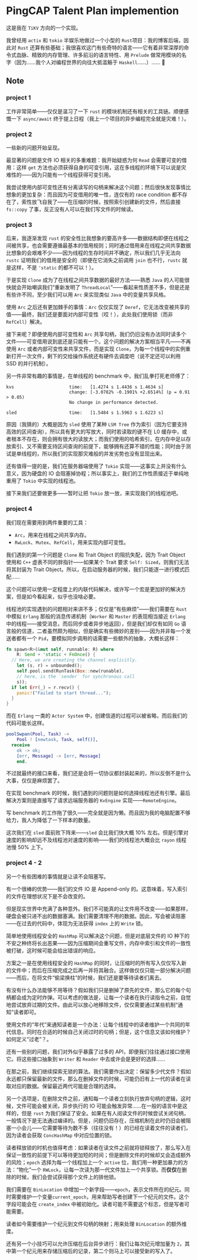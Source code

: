 # PingCAP Talent Plan implemention

这是我在 `TiKV` 方向的一个实现。  

我曾经用 `actix` 和 `tokio` 半娱乐地做过一个小型的 `Rust`项目：我的博客后端，因此对 `Rust` 还算有些基础；我很喜欢这门有些奇特的语言——它有着非常深厚的命令式血脉、精致的内存管理、许多前沿的语言特性、用 `Prelude` 做常用模块的名字（因为……我个人对编程世界的向往大抵滥觞于 `Haskell`……）……  

## Note

### project 1

工作非常简单——仅仅是温习了一下 `rust` 的模块机制还有相关的工具链。顺便感慨一下 `async/await` 终于提上日程（我上一个项目的异步编程完全就是灾难！）。  

### project 2

一些新的问题开始呈现。  

最显著的问题是文件 IO 相关的多重难题：我开始疑惑为何 `Read` 会需要可变的借用：这样 `get` 方法也必须获得自身的可变引用，这在多线程的环境下可以说是灾难性的——因为只能有一个线程获得可变引用。  

我尝试使用内部可变性还有分离读写的句柄来解决这个问题；然后很快发现事情比想象的更加复杂：而且因为可变借用的唯一性，连仅有的 race condition 都不存在了，索性放飞自我了——在压缩的时候，按照索引创建新的文件，然后直接 `fs::copy` 了事，反正没有人可以在我们写文件的时候读。  

### project 3

后来，我逐渐发现 `rust` 的安全性比我想象的要高许多——数据结构即便在线程之间被共享，也会需要遵循最基本的借用规则；同时通过借用来在线程之间共享数据比想象的会艰难不少——因为线程的生存时间并不确定，所以我们几乎无法向 `rustc` 证明我们的借用是安全的（即便在它消失之前调用 `join` 也不行，`rustc` 就是这样，不是 `'static` 的都不可以！）。

于是实现 `Clone` 成为了在线程之间共享数据的最好方法——熟悉 `Java` 的人可能很快就会开始嘲讽我们“重新发明了 `ThreadLocal`”——看起来性质差不多，但是还是有些许不同，至少我们可以用 `Arc` 来实现类似 `Java` 中的变量共享风格。

使用 `Arc` 之后还有更加棘手的事情：`Arc` 仅仅实现了 `Deref`，它无法改变被共享的值——最终，我们还是要面对内部可变性（哎！），此处我们使用锁（而非 `RefCell`）解决。  

接下来呢？即便使用内部可变性和 `Arc` 共享句柄，我们仍旧没有办法同时读多个文件——可变借用说到底还是只能有一个。这个问题的解决方案相当平凡——不再使用 `Arc` 或者内部可变性来共享文件，而是实现 `Clone`，为每一个线程中的实例重新打开一次文件，剩下的交给操作系统还有硬件去调度吧（说不定还可以利用 SSD 的并行机制）。

另一件非常有趣的事情是，在单线程的 benchmark 中，我们乱拳打死老师傅了：

```
kvs                     time:   [1.4274 s 1.4436 s 1.4634 s]                 
                        change: [-3.0782% -0.1901% +2.6514%] (p = 0.91 > 0.05)
                        No change in performance detected.

sled                    time:   [1.5484 s 1.5963 s 1.6223 s]  
```

原因（我猜的）大概是因为 `sled` 使用了某种 `LSM Tree` 作为索引（因为它要支持高效的区间查询），所以具有更大的写放大，同时若读取的键不在 L0 缓存中，或者根本不存在，则会拥有很大的读放大；而我们使用的哈希索引，在内存中足以存放索引、又不需要支持区间查询的前提下，能够拥有还算不错的性能；同时由于测试是单线程的，所以我们的实现那灾难般的并发劣势也没有显现出来。

还有值得一提的是，我们在服务器端使用了 `Tokio` 实现——这事实上并没有什么意义，因为硬盘的 IO 会阻塞掉协程；所以事实上，我们的工作性质接近于单纯地重用了 `Tokio` 中实现的线程池。

接下来我们还要做更多——暂时让把 `Tokio` 放一放，来实现我们的线程池吧。

### project 4

我们现在需要用到两件重要的工具：

- `Arc`，用来在线程之间共享内存。
- `RwLock`、`Mutex`、`RefCell`，用来实现内部可变性。

我们遇到的第一个问题是 `Clone` 和 Trait Object 的阻抗失配，因为 Trait Object 使用和 `C++` 虚表不同的胖指针——如果某个 Trait 要求 `Self: Sized`，则我们无法将其封装为 Trait Object。所以，在启动服务器的时候，我们只能逐一进行模式匹配……

这个问题可以使用一定程度上的内联代码解决，或许写一个宏是更加好的解决方案，但是如今看起来，似乎也没啥必要。

线程池的实现遇到的问题相对来讲不多；仅仅是“有些麻烦”——我们需要在 `Rust` 中模拟 `Erlang` 那般的消息传递机制（`Worker` 和 `Master` 的表现相当接近 `Erlang` 中的线程——接受消息，而后同步或者异步地返回），但是我们却仅有如同 `Go` 语言般的信道，二者虽然颇为相似，但是确实有些微妙的差别——因为并非每一个发送者都有一个 `Pid`，要模拟同步调用的话需要一些额外的抽象，大概长这样：

```rust
fn spawn<R>(&mut self, runnable: R) where
	R: Send + 'static + FnOnce() {
  // Here, we are creating the channel explicitly.
	let (s, r) = unbounded();
	self.pool.send(RunTask(Box::new(runable), 
    // here, is the `sender` for synchronous call
    s));
  if let Err(_) = r.recv() {
    panic!("Failed to start thread...");
  }
}
```

而在 `Erlang` 一类的 `Actor System` 中，创建信道的过程可以被省略，而后我们的代码可能长这样。

```erlang
poolSwpan(Pool, Task) ->
	Pool ! [newtask, Task, self()],
  receive 
    ok -> ok;
    [err, Message] -> [err, Message]
 	end.
```

不过就最终的接口来看，我们还是会将一切协议都封装起来的，所以反倒不是什么大事，仅仅是麻烦罢了。

在实现 benchmark 的时候，我们遇到的问题则是如何选择线程池还有引擎。最后解决方案则是直接写了请求远端服务器的 `KvEngine` 实现——`RemoteEngine`。

写 benchmark 的工作拖了很久——完全就是因为懒。而且因为我的电脑配置不够给力，我人为降低了一下样本的数量。

这次我们在 `sled` 面前败下阵来——`sled` 会比我们快大概 10% 左右。但是引擎对速度的影响却远不及线程池对速度的影响——我们的线程池大概会比 `rayon` 线程池慢 50% 上下。

### project 4 - 2

另一个有些困难的事情就是让读不会阻塞写。

有一个很棒的优势——我们的文件 IO 是 Append-only 的。这意味着，写入索引的文件在理想状况下是不会改变的。

但是现实世界中充满了各种意外。我们不可能真的让文件用不改变——如果那样，硬盘会被只进不出的数据塞满。我们需要清理不用的数据。因此，写会被读阻塞——在过去的代码中，体现为无法获得 `index` 上的 `Write` 锁。

简单地使用线程安全的 `HashMap` 可以解决这个问题，但是对底层文件的 IO 种下的不安之种终将长出恶果——因为压缩期间会重写文件，内存中索引和文件的一致性被打破，这时候可能会给出错误的响应。

方案之一是在使用线程安全的 `HashMap` 的同时，让压缩时的所有写入仅仅写入新的文件中；而后在压缩完成之后再一并将其融合。这样做仅仅只能一部分解决问题——而后，在将文件“偷梁换柱”的时候，我们还是要等待读者们离去。

有没有什么办法能够不用等待？假如我们只是删掉了原先的文件，那么它的每个句柄都会成为定时炸弹。可以考虑的做法是，让每一个读者在执行读指令之前，自觉地尝试放弃过期的文件。由此可以放心地移除文件，仅仅需要通过某些机制“通知”读者即可。

使用文件的“年代”来通知读者是一个办法：让每个线程中的读者维护一个共同的年代信息。同时在合适的时候自己关闭过时的句柄；但是，这个信息又该如何维护？如何定义“过老”？。

还有一些别的问题，我们对外似乎暴露了过多的 API，即便我们往往通过接口使用它。将这些接口抽象到 `Writer` 和 `Reader` 中去或许会是更好的选择……

在那之前，我们继续探索无锁的算法。我们需要作出决定：保留多少代文件？假如永远都只保留最新的文件，那么在删掉文件的时候，可能仍旧有上一代的读者在读取对应的数据。保留最近两代可能是合理的选择。

另一个选项是，在删除文件之前，通知每一个读者立刻执行放弃句柄的逻辑，这时候，文件可能会被关闭，异步执行的 IO 可能会触发异常……在一般的语言中是这样的，但是 `rust` 为我们保证了安全。如果在有人阅读文件的时候尝试关闭句柄，一般情况下是无法通过编译的。但是，问题仍旧存在，压缩机制在此时仍旧会被阻塞一小会儿——它需要等待为数不多（往往没有！）的已经在读着文件的读者们，因为读者会获取 `ConcHashMap` 中对应位置的锁。

读者释放锁的时机也值得考虑：如果读者在读文件之前就将锁释放了，那么写入在保证一致性的前提下可以等待更加短的时间；但是删除文件的时候却又会造成额外的风险；`epoch` 选择为每一个线程加上一个 `active` 位，我们用一种更加暴力的方法：“物化”一个 `RWLock`，让每一次读为那一代文件加上一个共享锁。而**仅仅**在删除的时候，我们会尝试获得那个文件上的排他锁。

我们需要在 `BinLocation` 中增加一个新字段——`epoch`，表示文件所在的纪元。同时需要维护一个变量`current_epoch`，用来帮助写者创建下一个纪元的文件。这个字段可能会在 `create_index` 中被初始化。读者可能不需要这个标志，但是写者可能需要。

读者如今需要维护一个纪元到文件句柄的映射；用来处理 `BinLocation` 的额外维度。

还有另一个小技巧可以允许压缩在后台异步进行：我们让每次纪元增加量为 `2`，其中第一个纪元用来存储压缩后的记录，第二个则马上可以接受新的写入了。